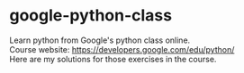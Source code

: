 # google-python-class
Learn python from Google's python class online.<br>
Course website: https://developers.google.com/edu/python/ <br>
Here are my solutions for those exercises in the course.<br>
